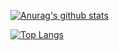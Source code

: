 [![Anurag's github stats](https://github-readme-stats.vercel.app/api?username=Trojain&theme=merko)](https://github.com/Trojain)


[![Top Langs](https://github-readme-stats.vercel.app/api/top-langs/?username=Trojain)](https://github.com/Trojain)

